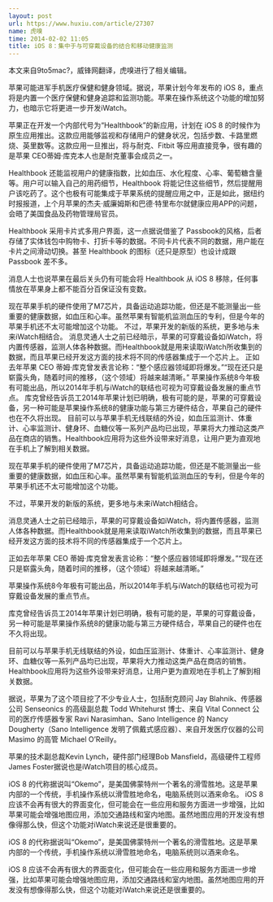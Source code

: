 ```yaml
---
layout: post
url: https://www.huxiu.com/article/27307
name: 虎嗅
time: 2014-02-02 11:05
title: iOS 8：集中于与可穿戴设备的结合和移动健康监测
---
```

本文来自9to5mac?，威锋网翻译，虎嗅进行了相关编辑。

苹果可能进军手机医疗保健和健身领域。据说，苹果计划今年发布的 iOS 8，重点将是内置一个医疗保健和健身追踪和监测功能。苹果在操作系统这个功能的增加努力，也暗示它将更进一步开发iWatch。

苹果正在开发一个内部代号为“Healthbook”的新应用，计划在 iOS 8 的时候作为原生应用推出。这款应用能够监视和存储用户的健身状况，包括步数、卡路里燃烧、英里数等。这款应用一旦推出，将与耐克、Fitbit 等应用直接竞争，很有趣的是苹果 CEO蒂姆·库克本人也是耐克董事会成员之一。

Healthbook 还能监视用户的健康指数，比如血压、水化程度、心率、葡萄糖含量等。用户可以输入自己的用药细节，Healthbook 将能记住这些细节，然后提醒用户该吃药了。这个也极有可能集成于苹果系统的提醒应用之中，正是如此，据纽约时报报道，上个月苹果的杰夫·威廉姆斯和巴德·特里布尔就健康应用APP的问题，会晤了美国食品及药物管理局官员。

Healthbook 采用卡片式多用户界面，这一点据说借鉴了 Passbook的风格，后者存储了实体钱包中购物卡、打折卡等的数据。不同卡片代表不同的数据，用户能在卡片之间滑动切换。甚至 Healthbook 的图标（还只是原型）也设计成跟 Passbook 差不多。

消息人士也说苹果在最后关头仍有可能会将 Healthbook 从 iOS 8 移除，任何事情放在苹果身上都不能百分百保证没有变数。

现在苹果手机的硬件使用了M7芯片，具备运动追踪功能，但还是不能测量出一些重要的健康数据，如血压和心率。虽然苹果有智能机监测血压的专利，但是今年的苹果手机还不太可能增加这个功能。 不过，苹果开发的新版的系统，更多地与未来iWatch相结合。 消息灵通人士之前已经暗示，苹果的可穿戴设备如iWatch，将内置传感器，监测人体各种数据。而Healthbook就是用来读取iWatch所收集到的数据，而且苹果已经开发这方面的技术将不同的传感器集成于一个芯片上。 正如去年苹果 CEO 蒂姆·库克曾发表言论称：“整个感应器领域即将爆发。”“现在还只是崭露头角，随着时间的推移，（这个领域）将越来越清晰。” 苹果操作系统8今年极有可能出品，所以2014年手机与iWatch的联结也可视为可穿戴设备发展的重点节点。 库克曾经告诉员工2014年苹果计划已明确，极有可能的是，苹果的可穿戴设备，另一种可能是苹果操作系统8的健康功能与第三方硬件结合，苹果自己的硬件也在不久将出现。 目前可以与苹果手机无线联结的外设，如血压监测计、体重计、心率监测计、健身环、血糖仪等一系列产品均已出现，苹果将大力推动这类产品在商店的销售。Healthbook应用将为这些外设带来好消息，让用户更为直观地在手机上了解到相关数据。

现在苹果手机的硬件使用了M7芯片，具备运动追踪功能，但还是不能测量出一些重要的健康数据，如血压和心率。虽然苹果有智能机监测血压的专利，但是今年的苹果手机还不太可能增加这个功能。

不过，苹果开发的新版的系统，更多地与未来iWatch相结合。

消息灵通人士之前已经暗示，苹果的可穿戴设备如iWatch，将内置传感器，监测人体各种数据。而Healthbook就是用来读取iWatch所收集到的数据，而且苹果已经开发这方面的技术将不同的传感器集成于一个芯片上。

正如去年苹果 CEO 蒂姆·库克曾发表言论称：“整个感应器领域即将爆发。”“现在还只是崭露头角，随着时间的推移，（这个领域）将越来越清晰。”

苹果操作系统8今年极有可能出品，所以2014年手机与iWatch的联结也可视为可穿戴设备发展的重点节点。

库克曾经告诉员工2014年苹果计划已明确，极有可能的是，苹果的可穿戴设备，另一种可能是苹果操作系统8的健康功能与第三方硬件结合，苹果自己的硬件也在不久将出现。

目前可以与苹果手机无线联结的外设，如血压监测计、体重计、心率监测计、健身环、血糖仪等一系列产品均已出现，苹果将大力推动这类产品在商店的销售。Healthbook应用将为这些外设带来好消息，让用户更为直观地在手机上了解到相关数据。

据说，苹果为了这个项目挖了不少专业人士，包括耐克顾问 Jay Blahnik、传感器公司 Senseonics 的高级副总裁 Todd Whitehurst 博士、来自 Vital Connect 公司的医疗传感器专家 Ravi Narasimhan、Sano Intelligence 的 Nancy Dougherty（Sano Intelligence 发明了佩戴式感应器）、来自开发医疗仪器的公司 Masimo 的高管 Michael O’Reilly。

苹果的技术副总裁Kevin Lynch，硬件部门经理Bob Mansfield，高级硬件工程师James Foster据说也是iWatch项目的核心成员。

iOS 8 的代称据说叫“Okemo”，是美国佛蒙特州一个著名的滑雪胜地。这是苹果内部的一个传统，手机操作系统以滑雪胜地命名，电脑系统则以酒来命名。 iOS 8 应该不会再有很大的界面变化，但可能会在一些应用和服务方面进一步增强，比如苹果可能会增强地图应用，添加交通路线和室内地图。虽然地图应用的开发没有想像得那么快，但这个功能对iWatch来说还是很重要的。

iOS 8 的代称据说叫“Okemo”，是美国佛蒙特州一个著名的滑雪胜地。这是苹果内部的一个传统，手机操作系统以滑雪胜地命名，电脑系统则以酒来命名。

iOS 8 应该不会再有很大的界面变化，但可能会在一些应用和服务方面进一步增强，比如苹果可能会增强地图应用，添加交通路线和室内地图。虽然地图应用的开发没有想像得那么快，但这个功能对iWatch来说还是很重要的。

